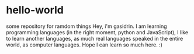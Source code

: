 # hello-world
some repository for ramdom things
Hey, i'm gasidrin. I am learning programming languages (in the right moment, python and JavaScript), I like to learn another languages, as much real languages speaked in the entire world, as computer languages. Hope I can learn so much here. :)
